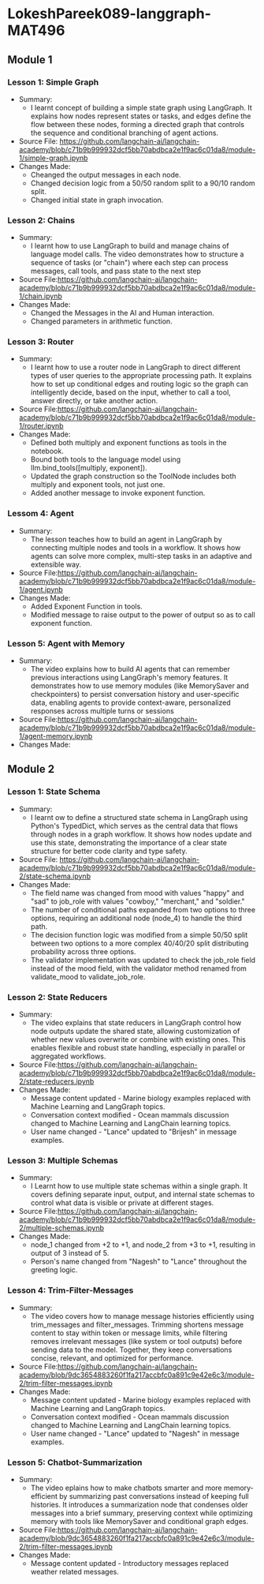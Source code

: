 # LokeshPareek089-langgraph-MAT496
## Module 1
  ### Lesson 1: Simple Graph
  * Summary:
    * I learnt concept of building a simple state graph using LangGraph. It explains how nodes represent states or tasks, and edges define the
      flow between these nodes, forming a directed graph
      that controls the sequence and conditional branching of agent actions.
  * Source File: https://github.com/langchain-ai/langchain-academy/blob/c71b9b999932dcf5bb70abdbca2e1f9ac6c01da8/module-1/simple-graph.ipynb
  * Changes Made:
    * Cheanged the output messages in each node.
    * Changed decision logic from a 50/50 random split to a 90/10 random split.
    * Changed initial state in graph invocation.
  ### Lesson 2: Chains
  * Summary:
    * I learnt how to use LangGraph to build and manage chains of language model calls. The video demonstrates how to structure a sequence of
      tasks (or "chain") where each step can process
      messages, call tools, and pass state to the next step 
  * Source File:https://github.com/langchain-ai/langchain-academy/blob/c71b9b999932dcf5bb70abdbca2e1f9ac6c01da8/module-1/chain.ipynb
  * Changes Made:
    * Changed the Messages in the AI and Human interaction.
    * Changed parameters in arithmetic function.
  ### Lesson 3: Router
  * Summary:
    * I learnt how to use a router node in LangGraph to direct different types of user queries to the appropriate processing path. It explains
      how to set up conditional edges and routing logic so
      the graph can intelligently decide, based on the input, whether to call a tool, answer directly, or take another action.
  * Source File:https://github.com/langchain-ai/langchain-academy/blob/c71b9b999932dcf5bb70abdbca2e1f9ac6c01da8/module-1/router.ipynb
  * Changes Made:
    * Defined both multiply and exponent functions as tools in the notebook.
    * Bound both tools to the language model using llm.bind_tools([multiply, exponent]).
    * Updated the graph construction so the ToolNode includes both multiply and exponent tools, not just one.
    * Added another message to invoke exponent function.
  ### Lessom 4: Agent
  * Summary:
    * The lesson teaches how to build an agent in LangGraph by connecting multiple nodes and tools in a workflow. It shows how agents can solve
      more complex, multi-step tasks in an adaptive and extensible way.
  * Source File:https://github.com/langchain-ai/langchain-academy/blob/c71b9b999932dcf5bb70abdbca2e1f9ac6c01da8/module-1/agent.ipynb
  * Changes Made:
    * Added Exponent Function in tools.
    * Modified message to raise output to the power of output so as to call exponent function.
  ### Lesson 5: Agent with Memory
  * Summary:
    * The video explains how to build AI agents that can remember previous interactions using LangGraph's memory features. It demonstrates how to
      use memory modules (like MemorySaver and
      checkpointers) to persist conversation history and user-specific data, enabling agents to provide context-aware, personalized responses
      across multiple turns or sessions
  * Source File:https://github.com/langchain-ai/langchain-academy/blob/c71b9b999932dcf5bb70abdbca2e1f9ac6c01da8/module-1/agent-memory.ipynb
  * Changes Made:

## Module 2
  ### Lesson 1: State Schema
  * Summary:
    * I learnt ow to define a structured state schema in LangGraph using Python's TypedDict, which serves as the central data that
      flows through nodes in a graph workflow. It shows how nodes update and use this state, demonstrating the importance of a clear state
      structure for better code clarity and type safety.
  * Source File: https://github.com/langchain-ai/langchain-academy/blob/c71b9b999932dcf5bb70abdbca2e1f9ac6c01da8/module-2/state-schema.ipynb
  * Changes Made:
    * The field name was changed from mood with values "happy" and "sad" to job_role with values "cowboy," "merchant," and "soldier."
    * The number of conditional paths expanded from two options to three options, requiring an additional node (node_4) to handle the third path.
    * The decision function logic was modified from a simple 50/50 split between two options to a more complex 40/40/20 split distributing
      probability across three options.
    * The validator implementation was updated to check the job_role field instead of the mood field, with the validator method renamed from
      validate_mood to validate_job_role.
  ### Lesson 2: State Reducers
  * Summary:
    * The video explains that state reducers in LangGraph control how node outputs update the shared state, allowing customization of whether new values overwrite or combine with existing
      ones. This enables flexible and robust state handling, especially in parallel or aggregated workflows.
  * Source File:https://github.com/langchain-ai/langchain-academy/blob/c71b9b999932dcf5bb70abdbca2e1f9ac6c01da8/module-2/state-reducers.ipynb
  * Changes Made:
    * Message content updated - Marine biology examples replaced with Machine Learning and LangGraph topics.
    * Conversation context modified - Ocean mammals discussion changed to Machine Learning and LangChain learning topics.
    * User name changed - "Lance" updated to "Brijesh" in message examples.
  ### Lesson 3: Multiple Schemas
  * Summary:
    * I Learnt how to use multiple state schemas within a single graph. It covers defining separate input, output, and internal state schemas to control what data is visible or private at
      different stages.
  * Source File:https://github.com/langchain-ai/langchain-academy/blob/c71b9b999932dcf5bb70abdbca2e1f9ac6c01da8/module-2/multiple-schemas.ipynb
  * Changes Made:
    * node_1 changed from +2 to +1, and node_2 from +3 to +1, resulting in output of 3 instead of 5.
    * Person's name changed from "Nagesh" to "Lance" throughout the greeting logic.
  ### Lesson 4: Trim-Filter-Messages
  * Summary:
    * The video covers how to manage message histories efficiently using trim_messages and filter_messages. Trimming shortens message content to stay within token or message limits, while
      filtering removes irrelevant messages (like system or tool outputs) before sending data to the model. Together, they keep conversations concise, relevant, and optimized for performance.
  * Source File:https://github.com/langchain-ai/langchain-academy/blob/9dc3654883260f1fa217accbfc0a891c9e42e6c3/module-2/trim-filter-messages.ipynb
  * Changes Made:
    * Message content updated - Marine biology examples replaced with Machine Learning and LangGraph topics.
    * Conversation context modified - Ocean mammals discussion changed to Machine Learning and LangChain learning topics.
    * User name changed - "Lance" updated to "Nagesh" in message examples.
  ### Lesson 5: Chatbot-Summarization
  * Summary:
    * The video eplains how to make chatbots smarter and more memory-efficient by summarizing past conversations instead of keeping full histories. It introduces a summarization node that
      condenses older messages into a brief summary, preserving context while optimizing memory with tools like MemorySaver and conditional graph edges.
  * Source File:https://github.com/langchain-ai/langchain-academy/blob/9dc3654883260f1fa217accbfc0a891c9e42e6c3/module-2/trim-filter-messages.ipynb
  * Changes Made:
    * Message content updated - Introductory messages replaced weather related messages.
